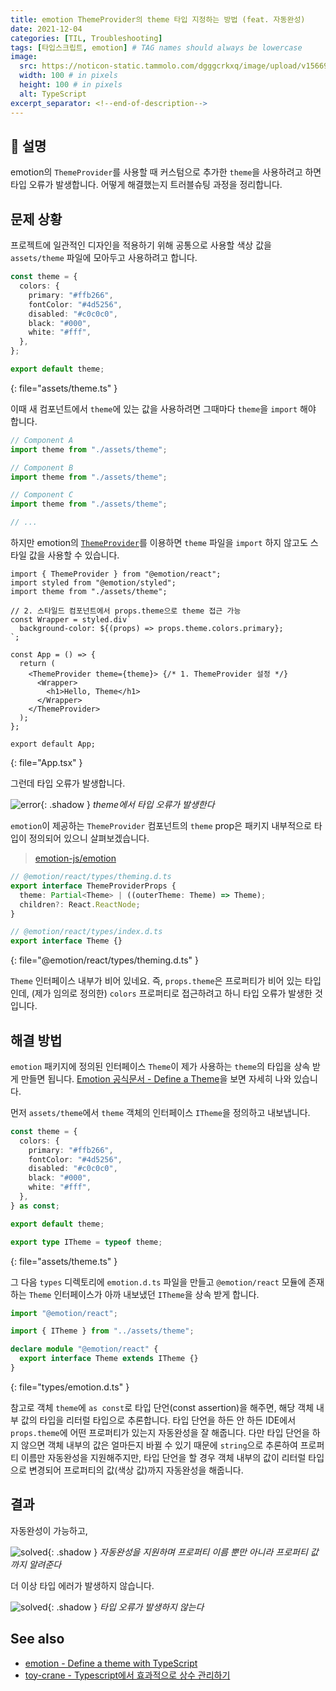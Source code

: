 ```yaml
---
title: emotion ThemeProvider의 theme 타입 지정하는 방법 (feat. 자동완성)
date: 2021-12-04
categories: [TIL, Troubleshooting]
tags: [타입스크립트, emotion] # TAG names should always be lowercase
image:
  src: https://noticon-static.tammolo.com/dgggcrkxq/image/upload/v1566913457/noticon/eh4d0dnic4n1neth3fui.png
  width: 100 # in pixels
  height: 100 # in pixels
  alt: TypeScript
excerpt_separator: <!--end-of-description-->
---
```


## 💁 설명

emotion의 `ThemeProvider`를 사용할 때 커스텀으로 추가한 `theme`을 사용하려고 하면 타입 오류가 발생합니다. 어떻게 해결했는지 트러블슈팅 과정을 정리합니다.

<!--end-of-description-->

## 문제 상황

프로젝트에 일관적인 디자인을 적용하기 위해 공통으로 사용할 색상 값을 `assets/theme` 파일에 모아두고 사용하려고 합니다.

<!-- prettier-ignore-start -->
```ts
const theme = {
  colors: {
    primary: "#ffb266",
    fontColor: "#4d5256",
    disabled: "#c0c0c0",
    black: "#000",
    white: "#fff",
  },
};

export default theme;
```
{: file="assets/theme.ts" }
<!-- prettier-ignore-end -->

이때 새 컴포넌트에서 `theme`에 있는 값을 사용하려면 그때마다 `theme`을 `import` 해야 합니다.

```ts
// Component A
import theme from "./assets/theme";

// Component B
import theme from "./assets/theme";

// Component C
import theme from "./assets/theme";

// ...
```

하지만 emotion의 [`ThemeProvider`](https://emotion.sh/docs/theming)를 이용하면 `theme` 파일을 `import` 하지 않고도 스타일 값을 사용할 수 있습니다.

<!-- prettier-ignore-start -->

```tsx
import { ThemeProvider } from "@emotion/react";
import styled from "@emotion/styled";
import theme from "./assets/theme";

// 2. 스타일드 컴포넌트에서 props.theme으로 theme 접근 가능
const Wrapper = styled.div`
  background-color: ${(props) => props.theme.colors.primary};
`;

const App = () => {
  return (
    <ThemeProvider theme={theme}> {/* 1. ThemeProvider 설정 */}
      <Wrapper>
        <h1>Hello, Theme</h1>
      </Wrapper>
    </ThemeProvider>
  );
};

export default App;
```
{: file="App.tsx" }
<!-- prettier-ignore-end -->

그런데 타입 오류가 발생합니다.

![error](https://user-images.githubusercontent.com/8105528/144692954-51399743-dc54-4f3f-b79f-5032cf451a3f.png){: .shadow }
_theme에서 타입 오류가 발생한다_

`emotion`이 제공하는 `ThemeProvider` 컴포넌트의 `theme` prop은 패키지 내부적으로 타입이 정의되어 있으니 살펴보겠습니다.

<!-- prettier-ignore-start -->

> [emotion-js/emotion](https://github.com/emotion-js/emotion/blob/main/packages/react/types/theming.d.ts#L9)

```ts
// @emotion/react/types/theming.d.ts
export interface ThemeProviderProps {
  theme: Partial<Theme> | ((outerTheme: Theme) => Theme);
  children?: React.ReactNode;
}

// @emotion/react/types/index.d.ts
export interface Theme {}
```
{: file="@emotion/react/types/theming.d.ts" }
<!-- prettier-ignore-end -->

`Theme` 인터페이스 내부가 비어 있네요. 즉, `props.theme`은 프로퍼티가 비어 있는 타입인데, (제가 임의로 정의한) `colors` 프로퍼티로 접근하려고 하니 타입 오류가 발생한 것입니다.

## 해결 방법

`emotion` 패키지에 정의된 인터페이스 `Theme`이 제가 사용하는 `theme`의 타입을 상속 받게 만들면 됩니다. [Emotion 공식문서 - Define a Theme](https://emotion.sh/docs/typescript#define-a-theme)을 보면 자세히 나와 있습니다.

먼저 `assets/theme`에서 `theme` 객체의 인터페이스 `ITheme`을 정의하고 내보냅니다.

<!-- prettier-ignore-start -->
```ts
const theme = {
  colors: {
    primary: "#ffb266",
    fontColor: "#4d5256",
    disabled: "#c0c0c0",
    black: "#000",
    white: "#fff",
  },
} as const;

export default theme;

export type ITheme = typeof theme;
```
{: file="assets/theme.ts" }
<!-- prettier-ignore-end -->

그 다음 `types` 디렉토리에 `emotion.d.ts` 파일을 만들고 `@emotion/react` 모듈에 존재하는 `Theme` 인터페이스가 아까 내보냈던 `ITheme`을 상속 받게 합니다.

<!-- prettier-ignore-start -->
```ts
import "@emotion/react";

import { ITheme } from "../assets/theme";

declare module "@emotion/react" {
  export interface Theme extends ITheme {}
}
```
{: file="types/emotion.d.ts" }
<!-- prettier-ignore-end -->

참고로 객체 `theme`에 `as const`로 타입 단언(const assertion)을 해주면, 해당 객체 내부 값의 타입을 리터럴 타입으로 추론합니다. 타입 단언을 하든 안 하든 IDE에서 `props.theme`에 어떤 프로퍼티가 있는지 자동완성을 잘 해줍니다. 다만 타입 단언을 하지 않으면 객체 내부의 값은 얼마든지 바뀔 수 있기 때문에 `string`으로 추론하여 프로퍼티 이름만 자동완성을 지원해주지만, 타입 단언을 할 경우 객체 내부의 값이 리터럴 타입으로 변경되어 프로퍼티의 값(색상 값)까지 자동완성을 해줍니다.

## 결과

자동완성이 가능하고,

![solved](https://user-images.githubusercontent.com/8105528/144735578-f9fe3c47-4ebb-457d-8f14-5ef277a5c206.png){: .shadow }
_자동완성을 지원하며 프로퍼티 이름 뿐만 아니라 프로퍼티 값까지 알려준다_

더 이상 타입 에러가 발생하지 않습니다.

![solved](https://user-images.githubusercontent.com/8105528/144692997-3bc3b850-3868-41d4-82f7-3842c08a99c9.png){: .shadow }
_타입 오류가 발생하지 않는다_

## See also

- [emotion - Define a theme with TypeScript](https://emotion.sh/docs/typescript#define-a-theme)
- [toy-crane - Typescript에서 효과적으로 상수 관리하기](https://blog.toycrane.xyz/typescript%EC%97%90%EC%84%9C-%ED%9A%A8%EA%B3%BC%EC%A0%81%EC%9C%BC%EB%A1%9C-%EC%83%81%EC%88%98-%EA%B4%80%EB%A6%AC%ED%95%98%EA%B8%B0-e926db079f9)
